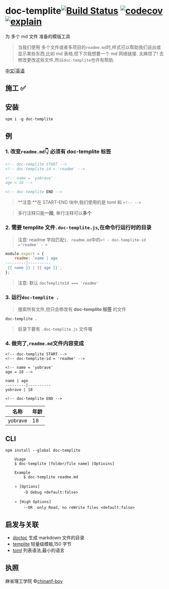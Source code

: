 # doc-templite[![Build Status](https://travis-ci.org/chinanf-boy/doc-templite.svg?branch=master)](https://travis-ci.org/chinanf-boy/doc-templite) [![codecov](https://codecov.io/gh/chinanf-boy/doc-templite/badge.svg?branch=master)](https://codecov.io/gh/chinanf-boy/doc-templite?branch=master) [![explain](http://llever.com/explain.svg)](https://github.com/chinanf-boy/doc-templite-explain)

为 多个 md 文件 准备的模版工具

> 当我们使用 多个文件或者多项目的`readme.md`时,样式可以帮助我们说出或显示某些东西,比如 md 表格,但下次我想要一个 md 网络链接. 太麻烦了! 去修改更改这些文件,所以`doc-templite`也许有帮助.

[中文](./readme.zh.md)\|[英语](./readme.md)

## 施工 ✅

## 安装

    npm i -g doc-templite

## 例

### 1. 改变`readme.md`👇 必须有 doc-templite 标签

```html
<!-- doc-templite START -->
<!-- doc-templite-id = 'readme' -->

<!-- name = 'yobrave'
age = 18 -->

<!-- doc-templite END -->
```

> **注意:**在 START-END 块中,我们使用的是 toml 和 `<!-- -->`

> 多行注释只能**一段**, 单行注释可以**多个**

### 2. 需要 templite 文件`.doc-templite.js`,在命令行运行时的目录

> 注意: readme 字段匹配`1. readme.md`中的`<! - doc-templite-id ='readme' - >`

```js
module.export = {
	readme: `name | age
---------|----------
 {{ name }} | {{ age }}`,
};
```

> 注意: 默认 `docTempliteId === 'readme'`

### 3. 运行`doc-templite .`

> 搜索所有文件,但只会修改有 **doc-templite 标签** 的文件

    doc-templite .

> 目录下要有 `.doc-templite.js` 文件喔

### 4. 做完了,`readme.md`文件内容变成

```
<!-- doc-templite START -->
<!-- doc-templite-id = 'readme' -->

<!-- name = 'yobrave'
age = 18 -->

name | age
---------|----------
yobrave | 18

<!-- doc-templite END -->
```

| 名称    | 年龄 |
| ------- | ---- |
| yobrave | 18   |

## CLI

    npm install --global doc-templite

```
    Usage
  	$ doc-templite [folder/file name] [Optioins]

	Example
		$ doc-templite readme.md

	⭐ [Options]
		-D debug <default:false>

	⭐ [High Options]
		--OR  only Read, no reWrite files <default:false>
```

<!-- ## API

### docTemplite(input, [options])

#### input

name: | input
---------|----------
Type: | `string`
Desc: | Lorem ipsum.

#### options

##### foo

 name: | foo
---------|----------
Type: | `boolean`
Default: | `false`
Desc: | Lorem ipsum. -->

## 启发与关联

- [doctoc](https://github.com/thlorenz/doctoc) 生成 markdown 文件的目录
- [templite](https://github.com/lukeed/templite) 轻量级模板,150 字节
- [toml](https://github.com/toml-lang/toml) 列表语法,最小的语言

## 执照

麻省理工学院 ©[chinanf-boy](http://llever.com)
